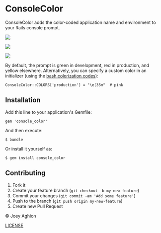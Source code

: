 # ConsoleColor

ConsoleColor adds the color-coded application name and environment to your Rails console prompt.

![](http://f.cl.ly/items/3U2M3c1c230s0S2X3n22/Screen%20Shot%202013-11-22%20at%2012.06.43%20AM.png)

![](http://f.cl.ly/items/3j1o3w3N1E382a211d1P/Screen%20Shot%202013-11-21%20at%2011.48.18%20PM.png)

![](http://f.cl.ly/items/0e3v3N0k0P1y471t2c3k/Screen%20Shot%202013-11-22%20at%2012.04.41%20AM.png)

By default, the prompt is green in development, red in production, and yellow elsewhere. Alternatively, you can specify a custom color in an initializer (using the [bash colorization codes](http://www.tldp.org/HOWTO/Bash-Prompt-HOWTO/x329.html)):

    ConsoleColor::COLORS['production'] = "\e[35m"  # pink


## Installation

Add this line to your application's Gemfile:

    gem 'console_color'

And then execute:

    $ bundle

Or install it yourself as:

    $ gem install console_color


## Contributing

1. Fork it
2. Create your feature branch (`git checkout -b my-new-feature`)
3. Commit your changes (`git commit -am 'Add some feature'`)
4. Push to the branch (`git push origin my-new-feature`)
5. Create new Pull Request


&copy; Joey Aghion

[LICENSE](LICENSE.txt)
